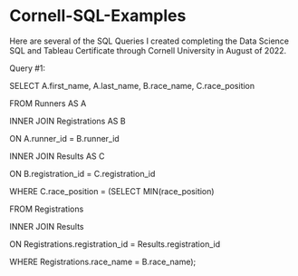 # Cornell-SQL-Examples

Here are several of the SQL Queries I created completing the Data Science SQL and Tableau Certificate through Cornell University in August of 2022.

Query #1:

SELECT A.first_name, A.last_name, B.race_name, C.race_position

FROM Runners AS A

INNER JOIN Registrations AS B

ON A.runner_id = B.runner_id

INNER JOIN Results AS C

ON B.registration_id = C.registration_id

WHERE C.race_position = (SELECT MIN(race_position)

FROM Registrations

INNER JOIN Results

ON Registrations.registration_id = Results.registration_id

WHERE Registrations.race_name = B.race_name);
